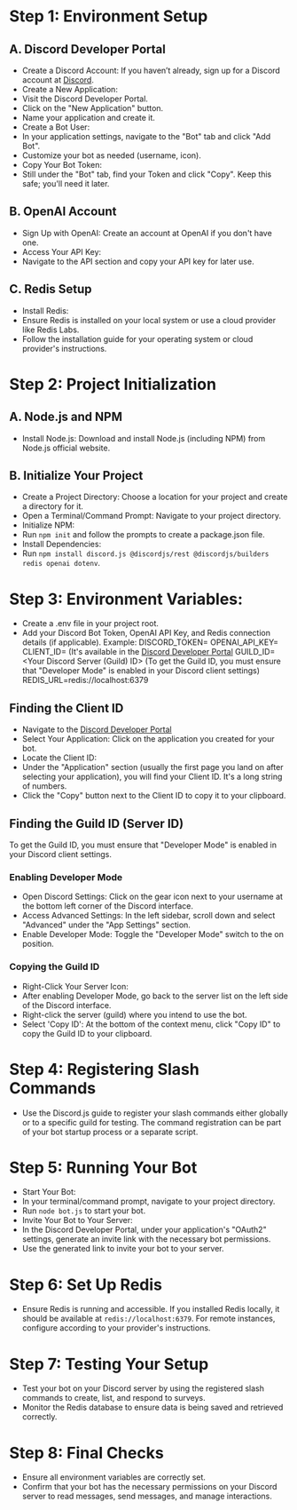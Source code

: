 # Step 1: Environment Setup

## A. Discord Developer Portal

- Create a Discord Account: If you haven’t already, sign up for a Discord account at [Discord](https://discord.com/).
- Create a New Application:
- Visit the Discord Developer Portal.
- Click on the "New Application" button.
- Name your application and create it.
- Create a Bot User:
- In your application settings, navigate to the "Bot" tab and click "Add Bot".
- Customize your bot as needed (username, icon).
- Copy Your Bot Token:
- Still under the "Bot" tab, find your Token and click "Copy". Keep this safe; you'll need it later.

## B. OpenAI Account

- Sign Up with OpenAI: Create an account at OpenAI if you don't have one.
- Access Your API Key:
- Navigate to the API section and copy your API key for later use.

## C. Redis Setup

- Install Redis:
- Ensure Redis is installed on your local system or use a cloud provider like Redis Labs.
- Follow the installation guide for your operating system or cloud provider's instructions.

# Step 2: Project Initialization

## A. Node.js and NPM

- Install Node.js: Download and install Node.js (including NPM) from Node.js official website.

## B. Initialize Your Project

- Create a Project Directory: Choose a location for your project and create a directory for it.
- Open a Terminal/Command Prompt: Navigate to your project directory.
- Initialize NPM:
- Run `npm init` and follow the prompts to create a package.json file.
- Install Dependencies:
- Run `npm install discord.js @discordjs/rest @discordjs/builders redis openai dotenv`.

# Step 3: Environment Variables:

- Create a .env file in your project root.
- Add your Discord Bot Token, OpenAI API Key, and Redis connection details (if applicable). Example:
  DISCORD_TOKEN=<Your Discord Bot Token>
  OPENAI_API_KEY=<Your OpenAI API Key>
  CLIENT_ID=<Your Discord Application Client ID> (It's available in the [Discord Developer Portal](https://discord.com/developers/applications/)
  GUILD_ID=<Your Discord Server (Guild) ID> (To get the Guild ID, you must ensure that "Developer Mode" is enabled in your Discord client settings)
  REDIS_URL=redis://localhost:6379

## Finding the Client ID

- Navigate to the [Discord Developer Portal](https://discord.com/developers/applications/)
- Select Your Application: Click on the application you created for your bot.
- Locate the Client ID:
- Under the "Application" section (usually the first page you land on after selecting your application), you will find your Client ID. It's a long string of numbers.
- Click the "Copy" button next to the Client ID to copy it to your clipboard.

## Finding the Guild ID (Server ID)

To get the Guild ID, you must ensure that "Developer Mode" is enabled in your Discord client settings.

### Enabling Developer Mode

- Open Discord Settings: Click on the gear icon next to your username at the bottom left corner of the Discord interface.
- Access Advanced Settings: In the left sidebar, scroll down and select "Advanced" under the "App Settings" section.
- Enable Developer Mode: Toggle the "Developer Mode" switch to the on position.

### Copying the Guild ID

- Right-Click Your Server Icon:
- After enabling Developer Mode, go back to the server list on the left side of the Discord interface.
- Right-click the server (guild) where you intend to use the bot.
- Select 'Copy ID': At the bottom of the context menu, click "Copy ID" to copy the Guild ID to your clipboard.

# Step 4: Registering Slash Commands

- Use the Discord.js guide to register your slash commands either globally or to a specific guild for testing. The command registration can be part of your bot startup process or a separate script.

# Step 5: Running Your Bot

- Start Your Bot:
- In your terminal/command prompt, navigate to your project directory.
- Run `node bot.js` to start your bot.
- Invite Your Bot to Your Server:
- In the Discord Developer Portal, under your application's "OAuth2" settings, generate an invite link with the necessary bot permissions.
- Use the generated link to invite your bot to your server.

# Step 6: Set Up Redis

- Ensure Redis is running and accessible. If you installed Redis locally, it should be available at `redis://localhost:6379`. For remote instances, configure according to your provider's instructions.

# Step 7: Testing Your Setup

- Test your bot on your Discord server by using the registered slash commands to create, list, and respond to surveys.
- Monitor the Redis database to ensure data is being saved and retrieved correctly.

# Step 8: Final Checks

- Ensure all environment variables are correctly set.
- Confirm that your bot has the necessary permissions on your Discord server to read messages, send messages, and manage interactions.
